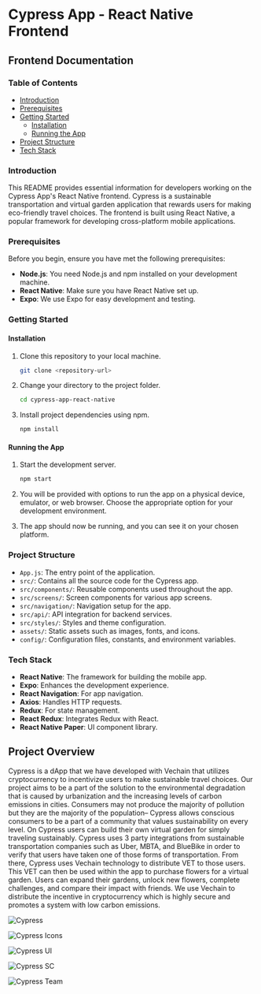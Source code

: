 # Cypress App - React Native Frontend

## Frontend Documentation
### Table of Contents
- [Introduction](#introduction)
- [Prerequisites](#prerequisites)
- [Getting Started](#getting-started)
  - [Installation](#installation)
  - [Running the App](#running-the-app)
- [Project Structure](#project-structure)
- [Tech Stack](#tech-stack)

### Introduction
This README provides essential information for developers working on the Cypress App's React Native frontend. Cypress is a sustainable transportation and virtual garden application that rewards users for making eco-friendly travel choices. The frontend is built using React Native, a popular framework for developing cross-platform mobile applications.

### Prerequisites
Before you begin, ensure you have met the following prerequisites:

- **Node.js**: You need Node.js and npm installed on your development machine.
- **React Native**: Make sure you have React Native set up.
- **Expo**: We use Expo for easy development and testing.

### Getting Started

#### Installation
1. Clone this repository to your local machine.

   ```bash
   git clone <repository-url>
   ```

2. Change your directory to the project folder.

   ```bash
   cd cypress-app-react-native
   ```

3. Install project dependencies using npm.

   ```bash
   npm install
   ```

#### Running the App
1. Start the development server.

   ```bash
   npm start
   ```

2. You will be provided with options to run the app on a physical device, emulator, or web browser. Choose the appropriate option for your development environment.

3. The app should now be running, and you can see it on your chosen platform.

### Project Structure
- `App.js`: The entry point of the application.
- `src/`: Contains all the source code for the Cypress app.
- `src/components/`: Reusable components used throughout the app.
- `src/screens/`: Screen components for various app screens.
- `src/navigation/`: Navigation setup for the app.
- `src/api/`: API integration for backend services.
- `src/styles/`: Styles and theme configuration.
- `assets/`: Static assets such as images, fonts, and icons.
- `config/`: Configuration files, constants, and environment variables.

### Tech Stack
- **React Native**: The framework for building the mobile app.
- **Expo**: Enhances the development experience.
- **React Navigation**: For app navigation.
- **Axios**: Handles HTTP requests.
- **Redux**: For state management.
- **React Redux**: Integrates Redux with React.
- **React Native Paper**: UI component library.


## Project Overview

Cypress is a dApp that we have developed with Vechain that utilizes cryptocurrency to incentivize users to make sustainable travel choices. Our project aims to be a part of the solution to the environmental degradation that is caused by urbanization and the increasing levels of carbon emissions in cities. Consumers may not produce the majority of pollution but they are the majority of the population– Cypress allows conscious consumers to be a part of a community that values sustainability on every level. On Cypress users can build their own virtual garden for simply traveling sustainably. Cypress uses 3 party integrations from sustainable transportation companies such as Uber, MBTA, and BlueBike in order to verify that users have taken one of those forms of transportation. From there, Cypress uses Vechain technology to distribute VET to those users. This VET can then be used within the app to purchase flowers for a virtual garden. Users can expand their gardens, unlock new flowers, complete challenges, and compare their impact with friends. We use Vechain to distribute the incentive in cryptocurrency which is highly secure and promotes a system with low carbon emissions. 

![Cypress](https://copper-dirty-goose-489.mypinata.cloud/ipfs/QmVTzU7E6rsjL68p9KDj8vnC69CzY6xXoLBHaoMZ7UNyGG/6.png)

![Cypress Icons](https://copper-dirty-goose-489.mypinata.cloud/ipfs/QmVTzU7E6rsjL68p9KDj8vnC69CzY6xXoLBHaoMZ7UNyGG/7.png)

![Cypress UI](https://copper-dirty-goose-489.mypinata.cloud/ipfs/QmVTzU7E6rsjL68p9KDj8vnC69CzY6xXoLBHaoMZ7UNyGG/9.png)

![Cypress SC](https://copper-dirty-goose-489.mypinata.cloud/ipfs/QmVTzU7E6rsjL68p9KDj8vnC69CzY6xXoLBHaoMZ7UNyGG/10.png)

![Cypress Team](https://copper-dirty-goose-489.mypinata.cloud/ipfs/QmVTzU7E6rsjL68p9KDj8vnC69CzY6xXoLBHaoMZ7UNyGG/Meet%20the%20Team.png)
